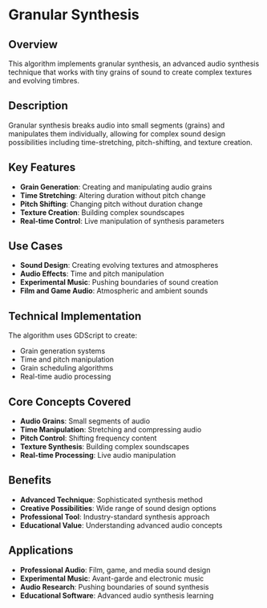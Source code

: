 # Granular Synthesis

## Overview
This algorithm implements granular synthesis, an advanced audio synthesis technique that works with tiny grains of sound to create complex textures and evolving timbres.

## Description
Granular synthesis breaks audio into small segments (grains) and manipulates them individually, allowing for complex sound design possibilities including time-stretching, pitch-shifting, and texture creation.

## Key Features
- **Grain Generation**: Creating and manipulating audio grains
- **Time Stretching**: Altering duration without pitch change
- **Pitch Shifting**: Changing pitch without duration change
- **Texture Creation**: Building complex soundscapes
- **Real-time Control**: Live manipulation of synthesis parameters

## Use Cases
- **Sound Design**: Creating evolving textures and atmospheres
- **Audio Effects**: Time and pitch manipulation
- **Experimental Music**: Pushing boundaries of sound creation
- **Film and Game Audio**: Atmospheric and ambient sounds

## Technical Implementation
The algorithm uses GDScript to create:
- Grain generation systems
- Time and pitch manipulation
- Grain scheduling algorithms
- Real-time audio processing

## Core Concepts Covered
- **Audio Grains**: Small segments of audio
- **Time Manipulation**: Stretching and compressing audio
- **Pitch Control**: Shifting frequency content
- **Texture Synthesis**: Building complex soundscapes
- **Real-time Processing**: Live audio manipulation

## Benefits
- **Advanced Technique**: Sophisticated synthesis method
- **Creative Possibilities**: Wide range of sound design options
- **Professional Tool**: Industry-standard synthesis approach
- **Educational Value**: Understanding advanced audio concepts

## Applications
- **Professional Audio**: Film, game, and media sound design
- **Experimental Music**: Avant-garde and electronic music
- **Audio Research**: Pushing boundaries of sound synthesis
- **Educational Software**: Advanced audio synthesis learning
